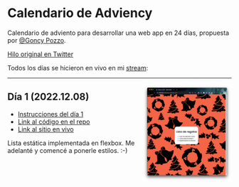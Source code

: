 # Calendario de Adviency

Calendario de adviento para desarrollar una web app en 24 días, propuesta por [@Goncy Pozzo](https://twitter.com/goncy).

[Hilo original en Twitter](https://twitter.com/goncy/status/1597581725382721538)

Todos los días se hicieron en vivo en mi [stream](https://twitch.tv/matiasbaldanza):

<hr>

[<img align="right" src="assets/day-01-screenshot.png" width="200">](https://matiasbaldanza.github.io/adviency-2022/day-01/)

## Día 1 (2022.12.08)

- [Instrucciones del día 1](https://twitter.com/goncy/status/1597581740746637314)
- [Link al código en el repo](https://github.com/matiasbaldanza/adviency-2022/tree/main/day-01)
- [Link al sitio en vivo](https://matiasbaldanza.github.io/adviency-2022/day-01/)

Lista estática implementada en flexbox. Me adelanté y comencé a ponerle estilos. :-)
